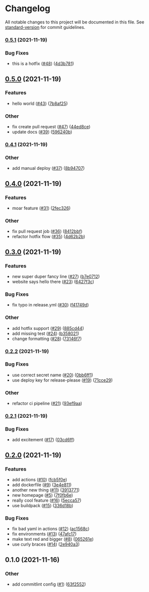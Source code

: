 # Changelog

All notable changes to this project will be documented in this file. See [standard-version](https://github.com/conventional-changelog/standard-version) for commit guidelines.

### [0.5.1](https://www.github.com/austinmitchem/eager-euler/compare/v0.5.0...v0.5.1) (2021-11-19)


### Bug Fixes

* this is a hotfix ([#48](https://www.github.com/austinmitchem/eager-euler/issues/48)) ([4d3b781](https://www.github.com/austinmitchem/eager-euler/commit/4d3b7818ebcc1e4f952ccbcd16e7bc699f3bf372))

## [0.5.0](https://www.github.com/austinmitchem/eager-euler/compare/v0.4.1...v0.5.0) (2021-11-19)


### Features

* hello world ([#43](https://www.github.com/austinmitchem/eager-euler/issues/43)) ([7b8af25](https://www.github.com/austinmitchem/eager-euler/commit/7b8af25cec7f287aaa6bf8995165ef3b179d53b3))


### Other

* fix create pull request ([#47](https://www.github.com/austinmitchem/eager-euler/issues/47)) ([44ed8ce](https://www.github.com/austinmitchem/eager-euler/commit/44ed8ce37e6bacd8ec42ece63af244f3e1b882ed))
* update docs ([#39](https://www.github.com/austinmitchem/eager-euler/issues/39)) ([596240b](https://www.github.com/austinmitchem/eager-euler/commit/596240b44297de899e8afd0c92f1e9c49be2241d))

### [0.4.1](https://www.github.com/austinmitchem/eager-euler/compare/v0.4.0...v0.4.1) (2021-11-19)


### Other

* add manual deploy ([#37](https://www.github.com/austinmitchem/eager-euler/issues/37)) ([8b94707](https://www.github.com/austinmitchem/eager-euler/commit/8b94707693b552ebb00f7994c6eec1b19caa7f4b))

## [0.4.0](https://www.github.com/austinmitchem/eager-euler/compare/v0.3.0...v0.4.0) (2021-11-19)


### Features

* moar feature ([#31](https://www.github.com/austinmitchem/eager-euler/issues/31)) ([2fec326](https://www.github.com/austinmitchem/eager-euler/commit/2fec326bebc2b682d96584403589da5796eb3e24))


### Other

* fix pull request job ([#36](https://www.github.com/austinmitchem/eager-euler/issues/36)) ([8412bbf](https://www.github.com/austinmitchem/eager-euler/commit/8412bbfba985da6344d03a1ab9bbbd34083d0049))
* refactor hotfix flow ([#35](https://www.github.com/austinmitchem/eager-euler/issues/35)) ([4d62b2b](https://www.github.com/austinmitchem/eager-euler/commit/4d62b2b936a08ca6c715735e6bade4fbeb3e987e))

## [0.3.0](https://www.github.com/austinmitchem/eager-euler/compare/v0.2.2...v0.3.0) (2021-11-19)


### Features

* new super duper fancy line ([#27](https://www.github.com/austinmitchem/eager-euler/issues/27)) ([b7e0712](https://www.github.com/austinmitchem/eager-euler/commit/b7e0712feeaa1b1d4afece4159fd3828fef1a8a9))
* website says hello there ([#23](https://www.github.com/austinmitchem/eager-euler/issues/23)) ([6427f3c](https://www.github.com/austinmitchem/eager-euler/commit/6427f3c72cdd6d1668565d878034205b863f246e))


### Bug Fixes

* fix typo in release.yml ([#30](https://www.github.com/austinmitchem/eager-euler/issues/30)) ([f41749d](https://www.github.com/austinmitchem/eager-euler/commit/f41749dc8680c8b66daaffa4efcfbb1f4768c573))


### Other

* add hotfix support ([#29](https://www.github.com/austinmitchem/eager-euler/issues/29)) ([885cd44](https://www.github.com/austinmitchem/eager-euler/commit/885cd444ecb8b6246440b8b9e9cc04f4c0b86fa6))
* add missing test ([#24](https://www.github.com/austinmitchem/eager-euler/issues/24)) ([b358021](https://www.github.com/austinmitchem/eager-euler/commit/b35802130be9083eef32dcc04704518f55f71e85))
* change formatting ([#28](https://www.github.com/austinmitchem/eager-euler/issues/28)) ([73146f7](https://www.github.com/austinmitchem/eager-euler/commit/73146f7bf077d844728fd08083fd2130b5eb9ec5))

### [0.2.2](https://www.github.com/austinmitchem/eager-euler/compare/v0.2.1...v0.2.2) (2021-11-19)


### Bug Fixes

* use correct secret name ([#20](https://www.github.com/austinmitchem/eager-euler/issues/20)) ([0bb6ff1](https://www.github.com/austinmitchem/eager-euler/commit/0bb6ff12ce2a77beda1f04a46979819fe6e006b8))
* use deploy key for release-please ([#19](https://www.github.com/austinmitchem/eager-euler/issues/19)) ([71cce29](https://www.github.com/austinmitchem/eager-euler/commit/71cce29f0634c47d087bc7af846eca913a7c8078))


### Other

* refactor ci pipeline ([#21](https://www.github.com/austinmitchem/eager-euler/issues/21)) ([93ef9aa](https://www.github.com/austinmitchem/eager-euler/commit/93ef9aa2cc7baae8557ef8f912dd41edb07d4882))

### [0.2.1](https://www.github.com/austinmitchem/eager-euler/compare/v0.2.0...v0.2.1) (2021-11-19)


### Bug Fixes

* add excitement ([#17](https://www.github.com/austinmitchem/eager-euler/issues/17)) ([03cd6ff](https://www.github.com/austinmitchem/eager-euler/commit/03cd6ff349b9895799f4b0c41ba9a71f1c6aef07))

## [0.2.0](https://www.github.com/austinmitchem/eager-euler/compare/v0.1.0...v0.2.0) (2021-11-19)


### Features

* add actions ([#10](https://www.github.com/austinmitchem/eager-euler/issues/10)) ([fcb5f0e](https://www.github.com/austinmitchem/eager-euler/commit/fcb5f0e6112b353f41eeafddbcf9551a549bb3d5))
* add dockerfile ([#9](https://www.github.com/austinmitchem/eager-euler/issues/9)) ([3e4e811](https://www.github.com/austinmitchem/eager-euler/commit/3e4e8115d755a43feda66c3a1d84e58d621bdbd2))
* another new thing ([#11](https://www.github.com/austinmitchem/eager-euler/issues/11)) ([3913771](https://www.github.com/austinmitchem/eager-euler/commit/391377185c34a35a6d81a4848d13cb7cdc227dc3))
* new homepage ([#5](https://www.github.com/austinmitchem/eager-euler/issues/5)) ([7f0fb6e](https://www.github.com/austinmitchem/eager-euler/commit/7f0fb6e99a2904d42f22c2088ac63f22948c533b))
* really cool feature ([#16](https://www.github.com/austinmitchem/eager-euler/issues/16)) ([5ecca57](https://www.github.com/austinmitchem/eager-euler/commit/5ecca57fbf6df22f392f87d02f83b1cb3c976515))
* use buildpack ([#15](https://www.github.com/austinmitchem/eager-euler/issues/15)) ([336d18b](https://www.github.com/austinmitchem/eager-euler/commit/336d18be772a4ae28ad2b74775f65c4ef2096feb))


### Bug Fixes

* fix bad yaml in actions ([#12](https://www.github.com/austinmitchem/eager-euler/issues/12)) ([ac1568c](https://www.github.com/austinmitchem/eager-euler/commit/ac1568c6ba87a75fa2d48942043c60e003661ca2))
* fix environments ([#13](https://www.github.com/austinmitchem/eager-euler/issues/13)) ([47afc17](https://www.github.com/austinmitchem/eager-euler/commit/47afc175810c6ab0099ee282870a9bb735de7baa))
* make text red and bigger ([#8](https://www.github.com/austinmitchem/eager-euler/issues/8)) ([065261e](https://www.github.com/austinmitchem/eager-euler/commit/065261ed7d1eb3f784d74ed83349ce63bf51783d))
* use curly braces ([#14](https://www.github.com/austinmitchem/eager-euler/issues/14)) ([2e940a3](https://www.github.com/austinmitchem/eager-euler/commit/2e940a332d1096e65a764bae72685f8e4ae211a2))

## 0.1.0 (2021-11-16)


### Other

* add commitlint config ([#1](https://github.com/austinmitchem/eager-euler/issues/1)) ([63f2552](https://github.com/austinmitchem/eager-euler/commit/63f2552b27c2c58588aaa3fc4ca2d6416ab85ed0))
